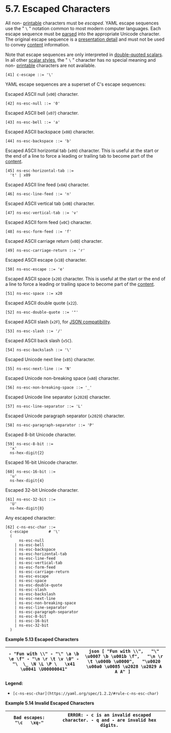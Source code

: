 # 5.7. Escaped Characters

All non- [printable](https://yaml.org/spec/1.2.2/#character-set) characters must be *escaped*. YAML escape sequences use the " `\` " notation common to most modern computer languages. Each escape sequence must be [parsed](https://yaml.org/spec/1.2.2/#parsing-the-presentation-stream) into the appropriate Unicode character. The original escape sequence is a [presentation detail](https://yaml.org/spec/1.2.2/#presenting-the-serialization-tree) and must not be used to convey [content](https://yaml.org/spec/1.2.2/#nodes) information.

Note that escape sequences are only interpreted in [double-quoted scalars](https://yaml.org/spec/1.2.2/#double-quoted-style). In all other [scalar styles](https://yaml.org/spec/1.2.2/#node-styles), the " `\` " character has no special meaning and non- [printable](https://yaml.org/spec/1.2.2/#character-set) characters are not available.

```
[41] c-escape ::= '\'
```

YAML escape sequences are a superset of C's escape sequences:

Escaped ASCII null (`x00`) character.

```
[42] ns-esc-null ::= '0'
```

Escaped ASCII bell (`x07`) character.

```
[43] ns-esc-bell ::= 'a'
```

Escaped ASCII backspace (`x08`) character.

```
[44] ns-esc-backspace ::= 'b'
```

Escaped ASCII horizontal tab (`x09`) character. This is useful at the start or the end of a line to force a leading or trailing tab to become part of the [content](https://yaml.org/spec/1.2.2/#nodes).

```
[45] ns-esc-horizontal-tab ::=
  't' | x09
```

Escaped ASCII line feed (`x0A`) character.

```
[46] ns-esc-line-feed ::= 'n'
```

Escaped ASCII vertical tab (`x0B`) character.

```
[47] ns-esc-vertical-tab ::= 'v'
```

Escaped ASCII form feed (`x0C`) character.

```
[48] ns-esc-form-feed ::= 'f'
```

Escaped ASCII carriage return (`x0D`) character.

```
[49] ns-esc-carriage-return ::= 'r'
```

Escaped ASCII escape (`x1B`) character.

```
[50] ns-esc-escape ::= 'e'
```

Escaped ASCII space (`x20`) character. This is useful at the start or the end of a line to force a leading or trailing space to become part of the [content](https://yaml.org/spec/1.2.2/#nodes).

```
[51] ns-esc-space ::= x20
```

Escaped ASCII double quote (`x22`).

```
[52] ns-esc-double-quote ::= '"'
```

Escaped ASCII slash (`x2F`), for [JSON compatibility](https://yaml.org/spec/1.2.2/#yaml-directives).

```
[53] ns-esc-slash ::= '/'
```

Escaped ASCII back slash (`x5C`).

```
[54] ns-esc-backslash ::= '\'
```

Escaped Unicode next line (`x85`) character.

```
[55] ns-esc-next-line ::= 'N'
```

Escaped Unicode non-breaking space (`xA0`) character.

```
[56] ns-esc-non-breaking-space ::= '_'
```

Escaped Unicode line separator (`x2028`) character.

```
[57] ns-esc-line-separator ::= 'L'
```

Escaped Unicode paragraph separator (`x2029`) character.

```
[58] ns-esc-paragraph-separator ::= 'P'
```

Escaped 8-bit Unicode character.

```
[59] ns-esc-8-bit ::=
  'x'
  ns-hex-digit{2}
```

Escaped 16-bit Unicode character.

```
[60] ns-esc-16-bit ::=
  'u'
  ns-hex-digit{4}
```

Escaped 32-bit Unicode character.

```
[61] ns-esc-32-bit ::=
  'U'
  ns-hex-digit{8}
```

Any escaped character:

```
[62] c-ns-esc-char ::=
  c-escape         # '\'
  (
      ns-esc-null
    | ns-esc-bell
    | ns-esc-backspace
    | ns-esc-horizontal-tab
    | ns-esc-line-feed
    | ns-esc-vertical-tab
    | ns-esc-form-feed
    | ns-esc-carriage-return
    | ns-esc-escape
    | ns-esc-space
    | ns-esc-double-quote
    | ns-esc-slash
    | ns-esc-backslash
    | ns-esc-next-line
    | ns-esc-non-breaking-space
    | ns-esc-line-separator
    | ns-esc-paragraph-separator
    | ns-esc-8-bit
    | ns-esc-16-bit
    | ns-esc-32-bit
  )
```

**Example 5.13 Escaped Characters**

| ``` - "Fun with \\" - "\" \a \b \e \f" - "\n \r \t \v \0" - "\  \_ \N \L \P \   \x41 \u0041 \U00000041" ``` | ```json [ "Fun with \\",   "\" \u0007 \b \u001b \f",   "\n \r \t \u000b \u0000",   "\u0020 \u00a0 \u0085 \u2028 \u2029 A A A" ] ``` |
| --- | --- |

**Legend:**

- `[c-ns-esc-char](https://yaml.org/spec/1.2.2/#rule-c-ns-esc-char)`

**Example 5.14 Invalid Escaped Characters**

| ``` Bad escapes:   "\c   \xq-" ``` | ``` ERROR: - c is an invalid escaped character. - q and - are invalid hex digits. ``` |
| --- | --- |
